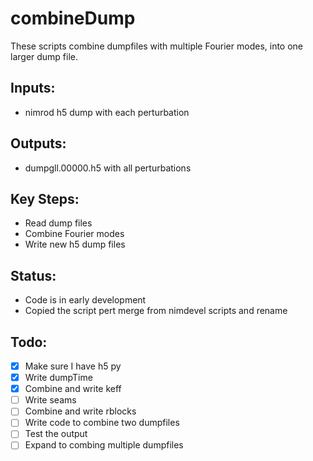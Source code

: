 # combineDump
These scripts combine dumpfiles with multiple Fourier modes, into one larger dump file.
## Inputs:
  - nimrod h5 dump with each perturbation
## Outputs:
  - dumpgll.00000.h5 with all perturbations

## Key Steps:
  - Read dump files
  - Combine Fourier modes
  - Write new h5 dump files

## Status: 
  - Code is in early development
  - Copied the script pert merge from nimdevel scripts and rename

## Todo:
  - [x] Make sure I have h5 py
  - [x] Write dumpTime
  - [x] Combine and write keff
  - [ ] Write seams
  - [ ] Combine and write rblocks
  - [ ] Write code to combine two dumpfiles
  - [ ] Test the output 
  - [ ] Expand to combing multiple dumpfiles
